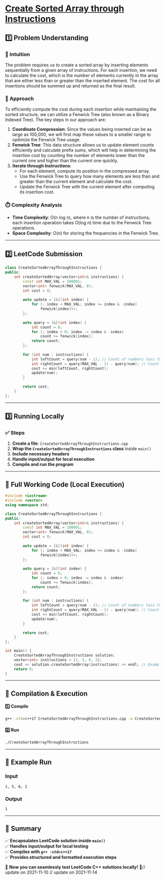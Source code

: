# **[Create Sorted Array through Instructions](https://leetcode.com/problems/create-sorted-array-through-instructions/description/)**  

## **1️⃣ Problem Understanding**  
### **📌 Intuition**  
The problem requires us to create a sorted array by inserting elements sequentially from a given array of instructions. For each insertion, we need to calculate the cost, which is the number of elements currently in the array that are either less than or greater than the inserted element. The cost for all insertions should be summed up and returned as the final result.

### **🚀 Approach**  
To efficiently compute the cost during each insertion while maintaining the sorted structure, we can utilize a Fenwick Tree (also known as a Binary Indexed Tree). The key steps in our approach are:

1. **Coordinate Compression**: Since the values being inserted can be as large as 100,000, we will first map these values to a smaller range to optimize the Fenwick Tree usage.
2. **Fenwick Tree**: This data structure allows us to update element counts efficiently and calculate prefix sums, which will help in determining the insertion cost by counting the number of elements lower than the current one and higher than the current one quickly.
3. **Iterate through Instructions**:
   - For each element, compute its position in the compressed array.
   - Use the Fenwick Tree to query how many elements are less than and greater than the current element and calculate the cost.
   - Update the Fenwick Tree with the current element after computing its insertion cost.

### **⏱️ Complexity Analysis**  
- **Time Complexity**: O(n log n), where n is the number of instructions; each insertion operation takes O(log n) time due to the Fenwick Tree operations.
- **Space Complexity**: O(n) for storing the frequencies in the Fenwick Tree.

---

## **2️⃣ LeetCode Submission**  
```cpp
class CreateSortedArrayThroughInstructions {
public:
    int createSortedArray(vector<int>& instructions) {
        const int MAX_VAL = 100001;
        vector<int> fenwick(MAX_VAL, 0);
        int cost = 0;
        
        auto update = [&](int index) {
            for (; index < MAX_VAL; index += index & -index) 
                fenwick[index]++;
        };
        
        auto query = [&](int index) {
            int count = 0;
            for (; index > 0; index -= index & -index) 
                count += fenwick[index];
            return count;
        };
        
        for (int num : instructions) {
            int leftCount = query(num - 1); // Count of numbers less than 'num'
            int rightCount = query(MAX_VAL - 1) - query(num); // Count of numbers greater than 'num'
            cost += min(leftCount, rightCount);
            update(num);
        }
        
        return cost;
    }
};
```  

---  

## **3️⃣ Running Locally**  
### **✅ Steps**  
1. **Create a file**: `CreateSortedArrayThroughInstructions.cpp`  
2. **Wrap the `CreateSortedArrayThroughInstructions` class** inside `main()`  
3. **Include necessary headers**  
4. **Handle input/output for local execution**  
5. **Compile and run the program**  

---  

## **📝 Full Working Code (Local Execution)**  
```cpp
#include <iostream>
#include <vector>
using namespace std;

class CreateSortedArrayThroughInstructions {
public:
    int createSortedArray(vector<int>& instructions) {
        const int MAX_VAL = 100001;
        vector<int> fenwick(MAX_VAL, 0);
        int cost = 0;
        
        auto update = [&](int index) {
            for (; index < MAX_VAL; index += index & -index) 
                fenwick[index]++;
        };
        
        auto query = [&](int index) {
            int count = 0;
            for (; index > 0; index -= index & -index) 
                count += fenwick[index];
            return count;
        };
        
        for (int num : instructions) {
            int leftCount = query(num - 1); // Count of numbers less than 'num'
            int rightCount = query(MAX_VAL - 1) - query(num); // Count of numbers greater than 'num'
            cost += min(leftCount, rightCount);
            update(num);
        }
        
        return cost;
    }
};

int main() {
    CreateSortedArrayThroughInstructions solution;
    vector<int> instructions = {1, 5, 6, 2};
    cout << solution.createSortedArray(instructions) << endl; // Example input
    return 0;
}
```  

---  

## **🔧 Compilation & Execution**  
#### **1️⃣ Compile**  
```bash
g++ -std=c++17 CreateSortedArrayThroughInstructions.cpp -o CreateSortedArrayThroughInstructions
```  

#### **2️⃣ Run**  
```bash
./CreateSortedArrayThroughInstructions
```  

---  

## **🎯 Example Run**  
### **Input**  
```
1, 5, 6, 2
```  
### **Output**  
```
1
```  

---  

## **📌 Summary**  
✅ **Encapsulates LeetCode solution inside `main()`**  
✅ **Handles input/output for local testing**  
✅ **Compiles with `g++ -std=c++17`**  
✅ **Provides structured and formatted execution steps**  

🚀 **Now you can seamlessly test LeetCode C++ solutions locally!** 🚀// update on 2021-11-10
// update on 2021-11-14

